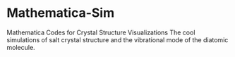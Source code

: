 # Mathematica-Sim
Mathematica Codes for Crystal Structure Visualizations
The cool simulations of salt crystal structure and the vibrational mode of the diatomic molecule.
